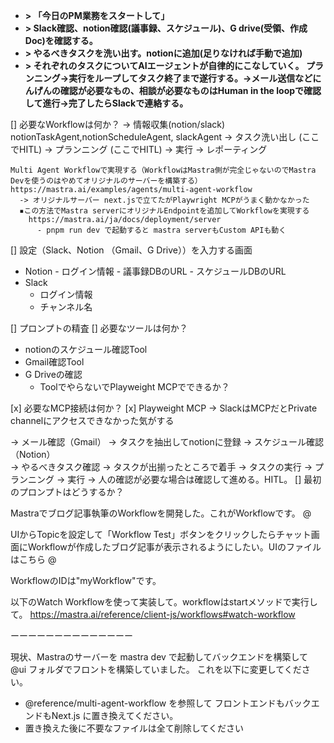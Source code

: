 - **> 「今日のPM業務をスタートして」**
- **> Slack確認、notion確認(議事録、スケジュール)、G drive(受領、作成Doc)を確認する。**
- **> やるべきタスクを洗い出す。notionに追加(足りなければ手動で追加)**
- **> それぞれのタスクについてAIエージェントが自律的にこなしていく。
プランニング->実行をループしてタスク終了まで遂行する。->メール送信などにんげんの確認が必要なもの、相談が必要なものはHuman in the loopで確認して進行->完了したらSlackで連絡する。**

[] 必要なWorkflowは何か？
  → 情報収集(notion/slack)  notionTaskAgent,notionScheduleAgent, slackAgent
  → タスク洗い出し 
  (ここでHITL)
  → プランニング 
  (ここでHITL)
  → 実行 
  → レポーティング

    Multi Agent Workflowで実現する（WorkflowはMastra側が完全じゃないのでMastra Devを使うのはやめてオリジナルのサーバーを構築する）
    https://mastra.ai/examples/agents/multi-agent-workflow
      -> オリジナルサーバー next.jsで立てたがPlaywright MCPがうまく動かなかった
      ▪️この方法でMastra serverにオリジナルEndpointを追加してWorkflowを実現する
        https://mastra.ai/ja/docs/deployment/server
          - pnpm run dev で起動すると mastra serverもCustom APIも動く

[] 設定（Slack、Notion （Gmail、G Drive））を入力する画面
  -  Notion
    - ログイン情報
    - 議事録DBのURL
    - スケジュールDBのURL
  - Slack
    - ログイン情報
    - チャンネル名


[] プロンプトの精査
[] 必要なツールは何か？
  - notionのスケジュール確認Tool
  - Gmail確認Tool
  - G Driveの確認
    - ToolでやらないでPlayweight MCPでできるか？

[x] 必要なMCP接続は何か？
  [x] Playweight MCP
  → SlackはMCPだとPrivate channelにアクセスできなかった気がする



  → メール確認（Gmail） 
    → タスクを抽出してnotionに登録
  → スケジュール確認（Notion）  
    → やるべきタスク確認
  → タスクが出揃ったところで着手
    → タスクの実行
      → プランニング
      → 実行
        → 人の確認が必要な場合は確認して進める。HITL。
[] 最初のプロンプトはどうするか？




Mastraでブログ記事執筆のWorkflowを開発した。これがWorkflowです。
@

UIからTopicを設定して「Workflow Test」ボタンをクリックしたらチャット画面にWorkflowが作成したブログ記事が表示されるようにしたい。UIのファイルはこちら @


WorkflowのIDは"myWorkflow"です。

以下のWatch Workflowを使って実装して。workflowはstartメソッドで実行して。
https://mastra.ai/reference/client-js/workflows#watch-workflow

ーーーーーーーーーーーーーー

現状、Mastraのサーバーを mastra dev で起動してバックエンドを構築して @ui フォルダでフロントを構築していました。
これを以下に変更してください。

- @reference/multi-agent-workflow を参照して フロントエンドもバックエンドもNext.js に置き換えてください。
- 置き換えた後に不要なファイルは全て削除してください